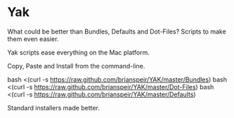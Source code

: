 Yak
===

What could be better than Bundles, Defaults and Dot-Files?
Scripts to make them even easier.

Yak scripts ease everything on the Mac platform.

Copy, Paste and Install from the command-line.

bash <(curl -s https://raw.github.com/brianspeir/YAK/master/Bundles)
bash <(curl -s https://raw.github.com/brianspeir/YAK/master/Dot-Files)
bash <(curl -s https://raw.github.com/brianspeir/YAK/master/Defaults)

Standard installers made better.
